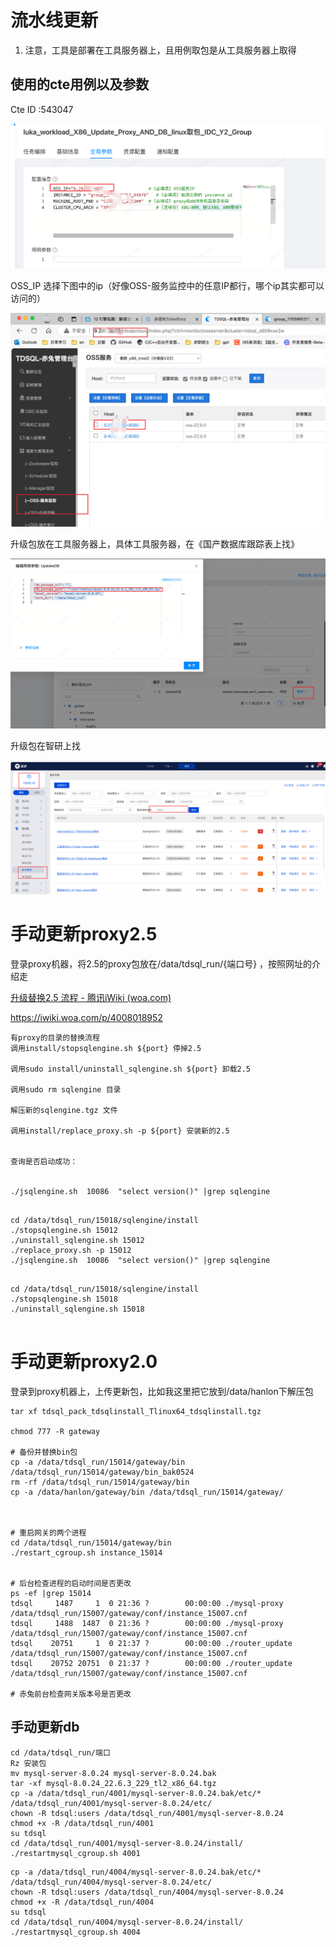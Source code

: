 # 流水线更新

1. 注意，工具是部署在工具服务器上，且用例取包是从工具服务器上取得



## 使用的cte用例以及参数



Cte ID :543047

![image-20240717112123169](更新db和proxy版本.assets/image-20240717112123169.png)



OSS_IP 选择下图中的ip（好像OSS-服务监控中的任意IP都行，哪个ip其实都可以访问的）

![image-20240717112237625](更新db和proxy版本.assets/image-20240717112237625.png)





升级包放在工具服务器上，具体工具服务器，在《国产数据库跟踪表上找》

![image-20240717112338761](更新db和proxy版本.assets/image-20240717112338761.png)





升级包在智研上找

![image-20240717112600414](更新db和proxy版本.assets/image-20240717112600414.png)





# 手动更新proxy2.5

登录proxy机器，将2.5的proxy包放在/data/tdsql_run/{端口号} ，按照网址的介绍走

[升级替换2.5 流程 - 腾讯iWiki (woa.com)](https://iwiki.woa.com/p/4010697647)

https://iwiki.woa.com/p/4008018952

```
有proxy的目录的替换流程
调用install/stopsqlengine.sh ${port} 停掉2.5

调用sudo install/uninstall_sqlengine.sh ${port} 卸载2.5 

调用sudo rm sqlengine 目录

解压新的sqlengine.tgz 文件

调用install/replace_proxy.sh -p ${port} 安装新的2.5 


查询是否启动成功：


./jsqlengine.sh  10086  "select version()" |grep sqlengine
 

```



```
cd /data/tdsql_run/15018/sqlengine/install
./stopsqlengine.sh 15012
./uninstall_sqlengine.sh 15012
./replace_proxy.sh -p 15012
./jsqlengine.sh  10086  "select version()" |grep sqlengine


```

```
cd /data/tdsql_run/15018/sqlengine/install
./stopsqlengine.sh 15018
./uninstall_sqlengine.sh 15018


```











# 手动更新proxy2.0

登录到proxy机器上，上传更新包，比如我这里把它放到/data/hanlon下解压包

```
tar xf tdsql_pack_tdsqlinstall_Tlinux64_tdsqlinstall.tgz

chmod 777 -R gateway

# 备份并替换bin包
cp -a /data/tdsql_run/15014/gateway/bin /data/tdsql_run/15014/gateway/bin_bak0524
rm -rf /data/tdsql_run/15014/gateway/bin
cp -a /data/hanlon/gateway/bin /data/tdsql_run/15014/gateway/
 
 
 
# 重启网关的两个进程
cd /data/tdsql_run/15014/gateway/bin
./restart_cgroup.sh instance_15014

 
# 后台检查进程的启动时间是否更改
ps -ef |grep 15014
tdsql     1487     1  0 21:36 ?        00:00:00 ./mysql-proxy /data/tdsql_run/15007/gateway/conf/instance_15007.cnf
tdsql     1488  1487  0 21:36 ?        00:00:00 ./mysql-proxy /data/tdsql_run/15007/gateway/conf/instance_15007.cnf
tdsql    20751     1  0 21:37 ?        00:00:00 ./router_update /data/tdsql_run/15007/gateway/conf/instance_15007.cnf
tdsql    20752 20751  0 21:37 ?        00:00:00 ./router_update /data/tdsql_run/15007/gateway/conf/instance_15007.cnf

# 赤兔前台检查网关版本号是否更改
```



## 手动更新db

```
cd /data/tdsql_run/端口
Rz 安装包
mv mysql-server-8.0.24 mysql-server-8.0.24.bak
tar -xf mysql-8.0.24_22.6.3_229_tl2_x86_64.tgz
cp -a /data/tdsql_run/4001/mysql-server-8.0.24.bak/etc/*  /data/tdsql_run/4001/mysql-server-8.0.24/etc/
chown -R tdsql:users /data/tdsql_run/4001/mysql-server-8.0.24
chmod +x -R /data/tdsql_run/4001
su tdsql
cd /data/tdsql_run/4001/mysql-server-8.0.24/install/
./restartmysql_cgroup.sh 4001
```




```
cp -a /data/tdsql_run/4004/mysql-server-8.0.24.bak/etc/*  /data/tdsql_run/4004/mysql-server-8.0.24/etc/
chown -R tdsql:users /data/tdsql_run/4004/mysql-server-8.0.24
chmod +x -R /data/tdsql_run/4004
su tdsql
cd /data/tdsql_run/4004/mysql-server-8.0.24/install/
./restartmysql_cgroup.sh 4004
```
